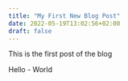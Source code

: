```yaml
---
title: "My First New Blog Post"
date: 2022-05-19T13:02:56+02:00
draft: false
---
```


This is the first post of the blog

Hello - World
